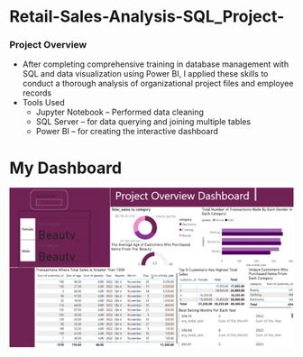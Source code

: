 # Retail-Sales-Analysis-SQL_Project-

### Project Overview 
- After completing comprehensive training in database management with SQL and data visualization using Power BI, I applied these skills to conduct a thorough analysis of organizational project files and employee records
 - Tools Used
   - Jupyter Notebook – Performed data cleaning 
   - SQL Server – for data querying and joining multiple tables
   - Power BI – for creating the interactive dashboard
   
# My Dashboard 
![image alt](https://github.com/mohamed2727hc/Retail-Sales-Analysis-SQL_Project-/blob/cde5e067fc705abdf616080d1d5c38ef8d8962ef/Screenshot%202025-05-27%20041829.png)

